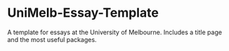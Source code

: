 # UniMelb-Essay-Template
A template for essays at the University of Melbourne. Includes a title page and the most useful packages.
